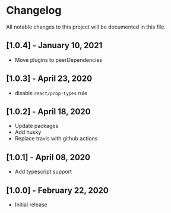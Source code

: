 # Changelog

All notable changes to this project will be documented in this file.

## [1.0.4] - January 10, 2021

- Move plugins to peerDependencies

## [1.0.3] - April 23, 2020

- disable `react/prop-types` rule

## [1.0.2] - April 18, 2020

- Update packages
- Add husky
- Replace travis with github actions

## [1.0.1] - April 08, 2020

- Add typescript support

## [1.0.0] - February 22, 2020

- Initial release
